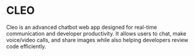 # CLEO
 Cleo is an advanced chatbot web app designed for real-time communication and developer productivity. It allows users to chat, make voice/video calls, and share images while also helping developers review code efficiently.
